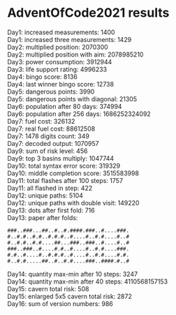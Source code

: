# AdventOfCode2021 results

Day1: increased measurements: 1400  
Day1: increased three measurements: 1429  
Day2: multiplied position: 2070300  
Day2: multiplied position with aim: 2078985210  
Day3: power consumption: 3912944  
Day3: life support rating: 4996233  
Day4: bingo score: 8136  
Day4: last winner bingo score: 12738  
Day5: dangerous points: 3990  
Day5: dangerous points with diagonal: 21305  
Day6: population after 80 days: 374994  
Day6: population after 256 days: 1686252324092  
Day7: fuel cost: 326132  
Day7: real fuel cost: 88612508  
Day7: 1478 digits count: 349  
Day7: decoded output: 1070957  
Day9: sum of risk level: 456  
Day9: top 3 basins multiply: 1047744  
Day10: total syntax error score: 319329  
Day10: middle completion score: 3515583998  
Day11: total flashes after 100 steps: 1757  
Day11: all flashed in step: 422  
Day12: unique paths: 5104  
Day12: unique paths with double visit: 149220  
Day13: dots after first fold: 716  
Day13: paper after folds:  
```
###..###...##..#..#.####.###..#....###.
#..#.#..#.#..#.#.#..#....#..#.#....#..#
#..#.#..#.#....##...###..###..#....#..#
###..###..#....#.#..#....#..#.#....###.
#.#..#....#..#.#.#..#....#..#.#....#.#.
#..#.#.....##..#..#.#....###..####.#..#
```  
Day14: quantity max-min after 10 steps: 3247  
Day14: quantity max-min after 40 steps: 4110568157153  
Day15: cavern total risk: 508  
Day15: enlarged 5x5 cavern total risk: 2872  
Day16: sum of version numbers: 986  
